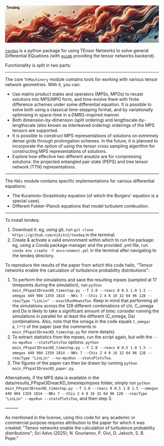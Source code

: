 ![Package Logo](misc/logo-banner.jpg)

[`tendeq`](https://github.com/nikitn2/tendeq) is a python package for using TEnsor Networks to solve general Differential EQuations (with [`quimb`](https://github.com/jcmgray/quimb) providing the tensor networks backend).

Functionality is split in two parts:

---

The core `TnMachinery` module contains tools for working with various tensor network geometries. With it, you can:

- Use matrix product states and operators (MPSs, MPOs) to recast solutions into MPS/MPO form, and time-evolve them with finite difference schemes under some differential equation. It is possible to solve both using a classical time-stepping format, and by variationally optimising in space-time in a DMRG-inspired manner. 
- Both dimension-by-dimension (split ordering) and lengthscale-by-lengthscale (also known as interleaved ordering) orderings of the MPS tensors are supported.
- It is possible to construct MPS representations of solutions on extremely dense grids through prolongation schemes. In the future, it is planned to incorporate the option of using the tensor cross sampling algorithm for constructing MPS representations of solutions.
- Explore how effective two different ansatze are for compressing solutions: the projected entangled pair state (PEPS) and tree tensor network (TTN) representations.

---

The `PDEs` module contains specific implementations for various differential equations:
- The Kuramoto-Sivashinsky equation (of which the Burgers' equation is a special case).
- Different Fokker-Planck equations that model turbulent combustion.

---

To install tendeq:

1. Download it: eg, using git, run `git clone https://github.com/nikitn2/tendeq` in the terminal.
2. Create & activate a valid environment within which to run the package: eg, using a Conda package manager and the provided .yml file, run `conda env create -f environment.yml` in the terminal after navigating to the tendeq directory.

To reproduce the results of the paper from which this code hails, "Tensor networks enable the calculation of turbulence probability distributions":

1. To perform the simulations and save the resulting mpses (sampled at 17 timepoints during the simulation), run `python main_FPspat3DreacKD_timestep.py --T 2.0 --reacs 0 0.5 1.0 1.5 --omegas 449 904 1359 1814 --NKs 7 --Chis 2 4 8 16 32 64 96 128 --reacType "LinLin" --exactRunMeansToo`. Keep in mind that performing all the simulations across the 128 different combinations of chi, C_omega and Da is likely to take a significant amount of time; consider running the simulations in parallel for at least the different (C_omega, Da) combinations. Also, note that the omega in the code equals `C_omega/Δ_l**2` of the paper (see the comments in `main_FPspat3DreacKD_timestep.py` for more details).
2. To extract statistics from the mpses, run the script again, but with the `--no-mpsRun --statsPlotsToo` options: `python main_FPspat3DreacKD_timestep.py --T 2.0 --reacs 0 0.5 1.0 1.5 --omegas 449 904 1359 1814 --NKs 7 --Chis 2 4 8 16 32 64 96 128 --reacType "LinLin" --no-mpsRun --statsPlotsToo`.
3. The figures of the paper can then be drawn by running `python main_FPspat3DreacKD_paper.py`.

Alternatively, if the MPS data is available in the data/results_FPspat3DreacKD_timestep/mpses folder, simply run `python main_FPspat3DreacKD_timestep.py --T 2.0 --reacs 0 0.5 1.0 1.5 --omegas 449 904 1359 1814 --NKs 7 --Chis 2 4 8 16 32 64 96 128 --reacType "LinLin" --mpsRun --statsPlotsToo`, and then step 3. 

––––––

As mentioned in the license, using this code for any academic or commercial purpose requires attribution to the paper for which it was created: "Tensor networks enable the calculation of turbulence probability distributions"; Sci Advs (2025); N. Gourianov, P. Givi, D. Jaksch, S. B. Pope."
